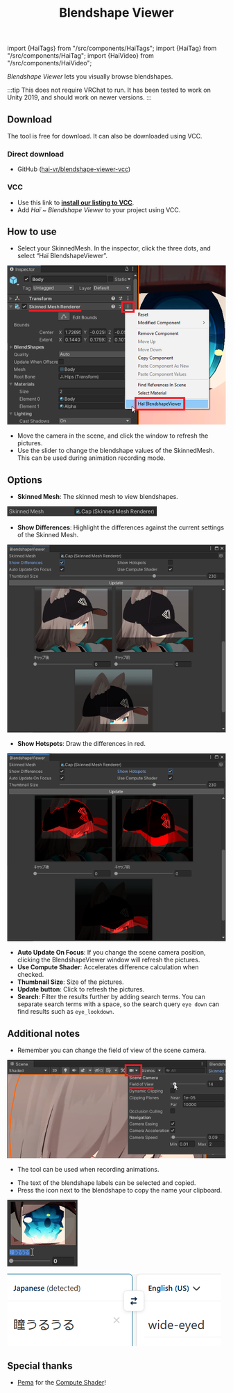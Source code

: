 ﻿---
title: Blendshape Viewer
---
import {HaiTags} from "/src/components/HaiTags";
import {HaiTag} from "/src/components/HaiTag";
import {HaiVideo} from "/src/components/HaiVideo";

<HaiTags>
<HaiTag isUniversal={true} />
</HaiTags>

*Blendshape Viewer* lets you visually browse blendshapes.

:::tip
This does not require VRChat to run. It has been tested to work on Unity 2019, and should work on newer versions.
:::

<HaiVideo src="./blendshape-viewer-img/sx_2022-01-15_00-25-45_Je9CWGeOH8.mp4"></HaiVideo>

## Download

The tool is free for download. It can also be downloaded using VCC.

### Direct download

- GitHub ([hai-vr/blendshape-viewer-vcc](https://github.com/hai-vr/blendshape-viewer-vcc))

### VCC

- Use this link to **[install our listing to VCC](vcc://vpm/addRepo?url=https://hai-vr.github.io/vpm-listing/index.json)**.
- Add *Haï ~ Blendshape Viewer* to your project using VCC.

## How to use

- Select your SkinnedMesh. In the inspector, click the three dots, and select “Haï BlendshapeViewer”.

![Untitled](blendshape-viewer-img/Untitled.png)

- Move the camera in the scene, and click the window to refresh the pictures.
- Use the slider to change the blendshape values of the SkinnedMesh. This can be used during animation recording mode.

## Options

- **Skinned Mesh**: The skinned mesh to view blendshapes.

![Untitled](blendshape-viewer-img/Untitled%201.png)

- **Show Differences**: Highlight the differences against the current settings of the Skinned Mesh.

![Untitled](blendshape-viewer-img/Untitled%202.png)

- **Show Hotspots**: Draw the differences in red.

![Untitled](blendshape-viewer-img/Untitled%203.png)

- **Auto Update On Focus**: If you change the scene camera position, clicking the BlendshapeViewer window will refresh the pictures.
- **Use Compute Shader**: Accelerates difference calculation when checked.
- **Thumbnail Size**: Size of the pictures.
- **Update button**: Click to refresh the pictures.
- **Search**: Filter the results further by adding search terms. You can separate search terms with a space, so the search query `eye down` can find results such as `eye_lookdown`.

## Additional notes

- Remember you can change the field of view of the scene camera.

![Untitled](blendshape-viewer-img/Untitled%205.png)

- The tool can be used when recording animations.

<HaiVideo src="./blendshape-viewer-img/sx_2022-01-15_00-18-15_4Kdbs1Hlck.mp4"></HaiVideo>

- The text of the blendshape labels can be selected and copied.
- Press the icon next to the blendshape to copy the name your clipboard.

![Untitled](blendshape-viewer-img/Untitled%206.png)

![Untitled](blendshape-viewer-img/Untitled%207.png)

## Special thanks

- [Pema](https://github.com/pema99/) for the [Compute Shader](https://github.com/hai-vr/blendshape-viewer/commit/46db696df8be42d251f59c3f0fb240b117905c76)!